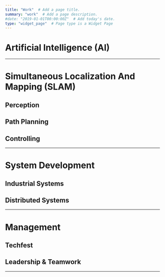 ```yaml
---
title: "Work"  # Add a page title.
summary: "work"  # Add a page description.
#date: "2019-01-01T00:00:00Z"  # Add today's date.
type: "widget_page"  # Page type is a Widget Page
---
```


Artificial Intelligence (AI)
===============


***

Simultaneous Localization And Mapping (SLAM)
===============
Perception
---------------
Path Planning
---------------
Controlling
---------------
***

System Development
===============
Industrial Systems
---------------
Distributed Systems
---------------
***

Management
===============
Techfest
---------------
Leadership & Teamwork
---------------

***

